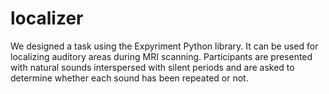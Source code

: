 # localizer
We designed a task using the Expyriment Python library. It can be used for localizing auditory areas during MRI scanning. Participants are presented with natural sounds interspersed with silent periods and are asked to determine whether each sound has been repeated or not.
